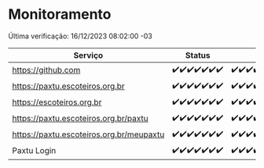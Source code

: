 # Monitoramento

Última verificação: 16/12/2023 08:02:00 -03

|Serviço|Status|Últimas 24h|
|---|---|---|
|https://github.com|<span title="2023-12-09: OK=24">✔️</span><span title="2023-12-10: OK=24">✔️</span><span title="2023-12-11: OK=24">✔️</span><span title="2023-12-12: OK=24">✔️</span><span title="2023-12-13: OK=24">✔️</span><span title="2023-12-14: OK=24">✔️</span><span title="2023-12-15: OK=11">✔️</span>|<span title="15/12/2023 08:04:00 -03 : 200">✔️</span><span title="15/12/2023 09:11:00 -03 : 200">✔️</span><span title="15/12/2023 10:09:00 -03 : 200">✔️</span><span title="15/12/2023 11:06:00 -03 : 200">✔️</span><span title="15/12/2023 12:06:00 -03 : 200">✔️</span><span title="15/12/2023 13:08:00 -03 : 200">✔️</span><span title="15/12/2023 14:05:00 -03 : 200">✔️</span><span title="15/12/2023 15:08:00 -03 : 200">✔️</span><span title="15/12/2023 16:03:00 -03 : 200">✔️</span><span title="15/12/2023 17:06:00 -03 : 200">✔️</span><span title="15/12/2023 18:04:00 -03 : 200">✔️</span><span title="15/12/2023 19:04:00 -03 : 200">✔️</span><span title="15/12/2023 20:06:00 -03 : 200">✔️</span><span title="15/12/2023 21:30:00 -03 : 200">✔️</span><span title="15/12/2023 22:44:00 -03 : 200">✔️</span><span title="15/12/2023 23:18:00 -03 : 200">✔️</span><span title="16/12/2023 00:06:00 -03 : 200">✔️</span><span title="16/12/2023 01:07:00 -03 : 200">✔️</span><span title="16/12/2023 02:05:00 -03 : 200">✔️</span><span title="16/12/2023 03:07:00 -03 : 200">✔️</span><span title="16/12/2023 04:04:00 -03 : 200">✔️</span><span title="16/12/2023 05:07:00 -03 : 200">✔️</span><span title="16/12/2023 06:04:00 -03 : 200">✔️</span><span title="16/12/2023 07:05:00 -03 : 200">✔️</span><span title="16/12/2023 08:02:00 -03 : 200">✔️</span>|
|https://paxtu.escoteiros.org.br|<span title="2023-12-09: OK=24">✔️</span><span title="2023-12-10: OK=24">✔️</span><span title="2023-12-11: OK=24">✔️</span><span title="2023-12-12: OK=24">✔️</span><span title="2023-12-13: OK=24">✔️</span><span title="2023-12-14: OK=24">✔️</span><span title="2023-12-15: OK=11">✔️</span>|<span title="15/12/2023 08:04:00 -03 : 200">✔️</span><span title="15/12/2023 09:11:00 -03 : 200">✔️</span><span title="15/12/2023 10:09:00 -03 : 200">✔️</span><span title="15/12/2023 11:06:00 -03 : 200">✔️</span><span title="15/12/2023 12:06:00 -03 : 200">✔️</span><span title="15/12/2023 13:08:00 -03 : 200">✔️</span><span title="15/12/2023 14:05:00 -03 : 200">✔️</span><span title="15/12/2023 15:08:00 -03 : 200">✔️</span><span title="15/12/2023 16:03:00 -03 : 200">✔️</span><span title="15/12/2023 17:06:00 -03 : 200">✔️</span><span title="15/12/2023 18:04:00 -03 : 200">✔️</span><span title="15/12/2023 19:04:00 -03 : 200">✔️</span><span title="15/12/2023 20:06:00 -03 : 200">✔️</span><span title="15/12/2023 21:30:00 -03 : 200">✔️</span><span title="15/12/2023 22:44:00 -03 : 200">✔️</span><span title="15/12/2023 23:18:00 -03 : 200">✔️</span><span title="16/12/2023 00:06:00 -03 : 200">✔️</span><span title="16/12/2023 01:07:00 -03 : 200">✔️</span><span title="16/12/2023 02:05:00 -03 : 200">✔️</span><span title="16/12/2023 03:07:00 -03 : 200">✔️</span><span title="16/12/2023 04:04:00 -03 : 200">✔️</span><span title="16/12/2023 05:07:00 -03 : 200">✔️</span><span title="16/12/2023 06:04:00 -03 : 200">✔️</span><span title="16/12/2023 07:05:00 -03 : 200">✔️</span><span title="16/12/2023 08:02:00 -03 : 200">✔️</span>|
|https://escoteiros.org.br|<span title="2023-12-09: OK=24">✔️</span><span title="2023-12-10: OK=24">✔️</span><span title="2023-12-11: OK=24">✔️</span><span title="2023-12-12: OK=24">✔️</span><span title="2023-12-13: OK=24">✔️</span><span title="2023-12-14: OK=24">✔️</span><span title="2023-12-15: OK=11">✔️</span>|<span title="15/12/2023 08:04:00 -03 : 200">✔️</span><span title="15/12/2023 09:11:00 -03 : 200">✔️</span><span title="15/12/2023 10:09:00 -03 : 200">✔️</span><span title="15/12/2023 11:06:00 -03 : 200">✔️</span><span title="15/12/2023 12:06:00 -03 : 200">✔️</span><span title="15/12/2023 13:08:00 -03 : 200">✔️</span><span title="15/12/2023 14:05:00 -03 : 200">✔️</span><span title="15/12/2023 15:08:00 -03 : 200">✔️</span><span title="15/12/2023 16:03:00 -03 : 200">✔️</span><span title="15/12/2023 17:06:00 -03 : 200">✔️</span><span title="15/12/2023 18:04:00 -03 : 200">✔️</span><span title="15/12/2023 19:04:00 -03 : 200">✔️</span><span title="15/12/2023 20:06:00 -03 : 200">✔️</span><span title="15/12/2023 21:30:00 -03 : 200">✔️</span><span title="15/12/2023 22:44:00 -03 : 200">✔️</span><span title="15/12/2023 23:18:00 -03 : 200">✔️</span><span title="16/12/2023 00:06:00 -03 : 200">✔️</span><span title="16/12/2023 01:07:00 -03 : 200">✔️</span><span title="16/12/2023 02:05:00 -03 : 200">✔️</span><span title="16/12/2023 03:07:00 -03 : 200">✔️</span><span title="16/12/2023 04:04:00 -03 : 200">✔️</span><span title="16/12/2023 05:07:00 -03 : 200">✔️</span><span title="16/12/2023 06:04:00 -03 : 200">✔️</span><span title="16/12/2023 07:05:00 -03 : 200">✔️</span><span title="16/12/2023 08:02:00 -03 : 200">✔️</span>|
|https://paxtu.escoteiros.org.br/paxtu|<span title="2023-12-09: OK=24">✔️</span><span title="2023-12-10: OK=24">✔️</span><span title="2023-12-11: OK=24">✔️</span><span title="2023-12-12: OK=24">✔️</span><span title="2023-12-13: OK=24">✔️</span><span title="2023-12-14: OK=24">✔️</span><span title="2023-12-15: OK=11">✔️</span>|<span title="15/12/2023 08:04:00 -03 : 200">✔️</span><span title="15/12/2023 09:11:00 -03 : 200">✔️</span><span title="15/12/2023 10:09:00 -03 : 200">✔️</span><span title="15/12/2023 11:06:00 -03 : 200">✔️</span><span title="15/12/2023 12:06:00 -03 : 200">✔️</span><span title="15/12/2023 13:08:00 -03 : 200">✔️</span><span title="15/12/2023 14:05:00 -03 : 200">✔️</span><span title="15/12/2023 15:08:00 -03 : 200">✔️</span><span title="15/12/2023 16:03:00 -03 : 200">✔️</span><span title="15/12/2023 17:06:00 -03 : 200">✔️</span><span title="15/12/2023 18:04:00 -03 : 200">✔️</span><span title="15/12/2023 19:04:00 -03 : 200">✔️</span><span title="15/12/2023 20:06:00 -03 : 200">✔️</span><span title="15/12/2023 21:30:00 -03 : 200">✔️</span><span title="15/12/2023 22:44:00 -03 : 200">✔️</span><span title="15/12/2023 23:18:00 -03 : 200">✔️</span><span title="16/12/2023 00:06:00 -03 : 200">✔️</span><span title="16/12/2023 01:07:00 -03 : 200">✔️</span><span title="16/12/2023 02:05:00 -03 : 200">✔️</span><span title="16/12/2023 03:07:00 -03 : 200">✔️</span><span title="16/12/2023 04:04:00 -03 : 200">✔️</span><span title="16/12/2023 05:07:00 -03 : 200">✔️</span><span title="16/12/2023 06:04:00 -03 : 200">✔️</span><span title="16/12/2023 07:05:00 -03 : 200">✔️</span><span title="16/12/2023 08:02:00 -03 : 200">✔️</span>|
|https://paxtu.escoteiros.org.br/meupaxtu|<span title="2023-12-09: OK=24">✔️</span><span title="2023-12-10: OK=24">✔️</span><span title="2023-12-11: OK=24">✔️</span><span title="2023-12-12: OK=24">✔️</span><span title="2023-12-13: OK=24">✔️</span><span title="2023-12-14: OK=24">✔️</span><span title="2023-12-15: OK=11">✔️</span>|<span title="15/12/2023 08:04:00 -03 : 200">✔️</span><span title="15/12/2023 09:11:00 -03 : 200">✔️</span><span title="15/12/2023 10:09:00 -03 : 200">✔️</span><span title="15/12/2023 11:06:00 -03 : 200">✔️</span><span title="15/12/2023 12:06:00 -03 : 200">✔️</span><span title="15/12/2023 13:08:00 -03 : 200">✔️</span><span title="15/12/2023 14:05:00 -03 : 200">✔️</span><span title="15/12/2023 15:08:00 -03 : 200">✔️</span><span title="15/12/2023 16:03:00 -03 : 200">✔️</span><span title="15/12/2023 17:06:00 -03 : 200">✔️</span><span title="15/12/2023 18:04:00 -03 : 200">✔️</span><span title="15/12/2023 19:04:00 -03 : 200">✔️</span><span title="15/12/2023 20:06:00 -03 : 200">✔️</span><span title="15/12/2023 21:30:00 -03 : 200">✔️</span><span title="15/12/2023 22:44:00 -03 : 200">✔️</span><span title="15/12/2023 23:18:00 -03 : 200">✔️</span><span title="16/12/2023 00:06:00 -03 : 200">✔️</span><span title="16/12/2023 01:07:00 -03 : 200">✔️</span><span title="16/12/2023 02:05:00 -03 : 200">✔️</span><span title="16/12/2023 03:07:00 -03 : 200">✔️</span><span title="16/12/2023 04:04:00 -03 : 200">✔️</span><span title="16/12/2023 05:07:00 -03 : 200">✔️</span><span title="16/12/2023 06:04:00 -03 : 200">✔️</span><span title="16/12/2023 07:05:00 -03 : 200">✔️</span><span title="16/12/2023 08:02:00 -03 : 200">✔️</span>|
|Paxtu Login|<span title="2023-12-09: OK=24">✔️</span><span title="2023-12-10: OK=24">✔️</span><span title="2023-12-11: OK=24">✔️</span><span title="2023-12-12: OK=24">✔️</span><span title="2023-12-13: OK=24">✔️</span><span title="2023-12-14: OK=24">✔️</span><span title="2023-12-15: OK=11">✔️</span>|<span title="15/12/2023 08:04:00 -03 : 200">✔️</span><span title="15/12/2023 09:11:00 -03 : 200">✔️</span><span title="15/12/2023 10:09:00 -03 : 200">✔️</span><span title="15/12/2023 11:06:00 -03 : 200">✔️</span><span title="15/12/2023 12:06:00 -03 : 200">✔️</span><span title="15/12/2023 13:08:00 -03 : 200">✔️</span><span title="15/12/2023 14:05:00 -03 : 200">✔️</span><span title="15/12/2023 15:08:00 -03 : 200">✔️</span><span title="15/12/2023 16:03:00 -03 : 200">✔️</span><span title="15/12/2023 17:07:00 -03 : 200">✔️</span><span title="15/12/2023 18:04:00 -03 : 200">✔️</span><span title="15/12/2023 19:04:00 -03 : 200">✔️</span><span title="15/12/2023 20:06:00 -03 : 200">✔️</span><span title="15/12/2023 21:30:00 -03 : 200">✔️</span><span title="15/12/2023 22:44:00 -03 : 200">✔️</span><span title="15/12/2023 23:18:00 -03 : 200">✔️</span><span title="16/12/2023 00:06:00 -03 : 200">✔️</span><span title="16/12/2023 01:07:00 -03 : 200">✔️</span><span title="16/12/2023 02:05:00 -03 : 200">✔️</span><span title="16/12/2023 03:07:00 -03 : 200">✔️</span><span title="16/12/2023 04:04:00 -03 : 200">✔️</span><span title="16/12/2023 05:07:00 -03 : 200">✔️</span><span title="16/12/2023 06:04:00 -03 : 200">✔️</span><span title="16/12/2023 07:05:00 -03 : 200">✔️</span><span title="16/12/2023 08:02:00 -03 : 200">✔️</span>|
